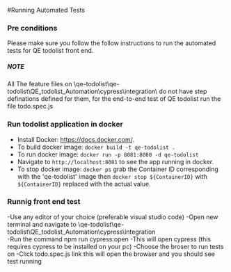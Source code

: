 #Running Automated Tests

### Pre conditions
Please make sure you follow the follow instructions to run the automated tests for QE todolist front end.
##### NOTE
All The feature files on \qe-todolist\qe-todolist\QE_todolist_Automation\cypress\integration\ do not have step definations defined for them, for the end-to-end test of QE todolist run the file todo.spec.js

### Run todolist application in docker
- Install Docker: https://docs.docker.com/.
- To build docker image: `docker build -t qe-todolist .`
- To run docker image: `docker run -p 8081:8080 -d qe-todolist`
- Navigate to `http://localhost:8081` to see the app running in docker.
- To stop docker image: `docker ps` grab the Container ID corresponding with the 'qe-todolist' image then `docker stop ${ContainerID}` with `${ContainerID}` replaced with the actual value.

### Runnig front end test
-Use any editor of your choice (preferable visual studio code)
-Open new terminal and navigate to \qe-todolist\qe-todolist\QE_todolist_Automation\cypress\integration\
-Run the command npm run cypress:open
-This will open cypress (this requires cypress to be installed on your pc)
-Choose the broser to run tests on
-Click todo.spec.js link this will open the browser and you should see test running